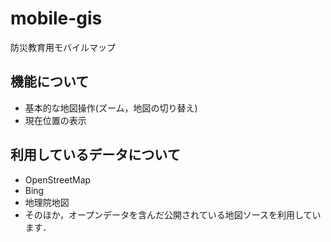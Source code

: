 # mobile-gis
防災教育用モバイルマップ

## 機能について
* 基本的な地図操作(ズーム，地図の切り替え)
* 現在位置の表示

## 利用しているデータについて

* OpenStreetMap
* Bing
* 地理院地図
* そのほか，オープンデータを含んだ公開されている地図ソースを利用しています．

